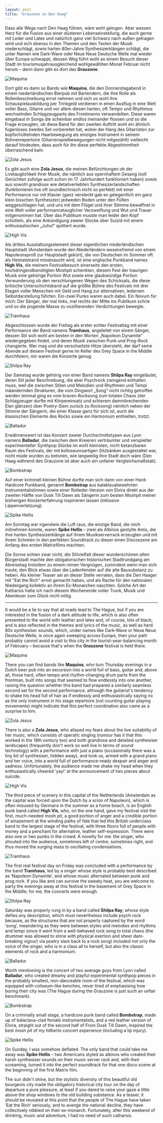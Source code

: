 ```yaml
---
layout: post
title: "Grauzone in Den Haag"
---
```


Dass alle Wege nach Den Haag führen, wäre wohl gelogen. Aber wessen Herz für die Fusion aus einer düsteren Lebenseinstellung, die auch gerne mit Leder und Latex und natürlich ganz viel Schwarz nach außen getragen wird und sich ebenso in den Themen und den Texten der Musik niederschlägt, sowie harten 80er-Jahre Synthesizerklängen schlägt, die unter Namen wie Dark-Wave oder Neue Neue Deutsche Welle mal wieder über Europa schwappt, dessen Weg führt wohl an einem Besuch dieser Stadt im tourismusjahrausgleichend wohlgewählten Monat Februar nicht herum – denn dann gibt es dort das **Grauzone**.

![Maquina](/images/2025-02-07-grauzone/maquina.jpg)

Dort gibt es dann so Bands wie **Maquina**, die den Donnerstagabend in einem niederländischen Bierpub mit Bartendern, die ihre Rolle als Rollenbeschreibung ernst nehmen und sich so wohl ihre Schauspielausbildung per Trinkgeld verdienen in einen Ausflug in eine Welt voller Bass, Gitarre und vor allem diesen harten, oft Tempo und Rhythmus wechselnden Schlagzeugparts des Frontmanns verwandelten. Diese waren eingebaut in Songs die scheinbar endlos ineinander flossen und so die Frage erzeugten, ob diese Band für den zweiten Auftritt wohl ein ähnlich fugenloses zweites Set vorbereitet hat, wobei der Hang des Gitarristen zur kopfschüttelnden Haarbewegung als einziges Instrument in seinem Bühnenrepertoire (Gitarrenspielbewegungen nicht mitgezählt) vielleicht darauf hindeuten, dass auch für ihn diese perfekte Abgestimmtheit überraschend kam.

![Zola Jesus](/images/2025-02-07-grauzone/zola-jesus.jpg)

Es gibt auch eine **Zola Jesus**, die meinen Befürchtungen ob der Livetauglichkeit ihrer Musik, die nämlich aus opernhaftem Gesang (soll Gerüchten zufolge auch schon im 17. Jahrhundert funktioniert haben) sowie aus sowohl grandiose wie detailverliebten Synthesizerlandschaften (funktionieren live oft soundtechnisch nicht so perfekt) mit einer Performance nur mit Klavier (ganz versteckt gab es gelegentlich ein ganz klein bisschen Synthesizer) jedweden Boden unter den Füßen weggeschlagen hat, und uns mit dem Flügel und ihrer Stimme bewaffnet in eine Welt voller performancetauglicher Verzweiflung und Wut und Trauer mitgenommen hat. Über das Publikum musste man leider den Kopf schütteln, als eine Ankündigung zweier Stücke über Suizid mit einem enthusiastischen „Juhu!“ quittiert wurde.

![High Vis](/images/2025-02-07-grauzone/high-vis.jpg)

Als drittes Ausstattungselement dieser eigentlichen niederländischen Hauptstadt (Amsterdam wurde den Niederländern wesensfremd von einem Napoleonsproß zur Hauptstadt gekürt), die von Deutschen im Sommer oft als Heimatstrand missbraucht wird, ist eine englische Punkband names **High Vis**, die meinem Festivalbesuch einerseits den ersten, hochdringendbenötigten Moshpit schenkten, diesem Fest der traurigen Musik eine gehörige Portion Wut sowie eine glaubwürdige Portion Verwunderung ob den verschlungenen Wegen des Schicksals, die diese britische Unterschichtsband auf die größte Bühne des Festivals mit drei Etagen voller Menschen mit Geld und Hang zur alternativen, ledernen Selbstdarstellung führten. Ein-zwei Punks waren auch dabei. Ein Novum für mich: Der Sänger, der mal links, mal rechts der Mitte ins Publikum schrie und so die pogende Masse zu oszillierenden Verdichtungen bewegte.

![Tramhaus](/images/2025-02-07-grauzone/tramhaus.jpg)

Abgeschlossen wurde der Freitag als erster echter Festivaltag mit einer Performance der Band namens **Tramhaus**, angeleitet von einem Sänger, dessen Stil sich wohl am besten in den Worten „Napoleon Dynamite“ wiedergegeben findet, und deren Musik zwischen Punk und Prog-Rock changierte. Wer mag und die verschwitzte Hitze übersteht, der darf seine Abende auf diesem Festival gerne im Keller des Grey Space in the Middle durchfeiern, mir waren die Konzerte genug.

![Shilpa Ray](/images/2025-02-07-grauzone/shilpa-ray.jpg)

Der Samstag wurde gehörig von einer Band namens **Shilpa Ray** eingeläutet, deren Stil jeder Beschreibung, die aber Psychrock zwingend enthalten muss, weil die zwischen Stilen und Melodien und Rhythmen und Tempi mäandernden Strukturen, die vom Dingwort „Song“ nicht richtig getroffen werden (einmal ging es vom braven Rocksong zum totalen Chaos (der Schlagzeuger durfte mit Körpereinsatz und schierem dammbrechenden Elan glänzen) über Poetry-Slam zurück zu Rocksong) nämlich neben der Stimme der Sängerin, die einer Klasse ganz für sich ist, auch die klassischen Elemente des Rocks sowie ein Harmonium enthielten, trotzt.

![Balladur](/images/2025-02-07-grauzone/balladur.jpg)

Erwähnenswert ist das Konzert zweier Durchschnittstypen aus Lyon namens **Balladur**, die zwischen dem Kreieren verträumter und verspielter experimenteller Synthpop Stücke im wohl kleinsten, nicht betanzbaren Raum des Festivals, der mit kolloseumsartigen Sitzbänken ausgestattet war, nicht müde wurden zu betonen, wie langweilig ihre Stadt doch wäre (Den Haag während des Grauzone ist aber auch ein unfairer Vergleichsmaßstab). 

![Bombstrap](/images/2025-02-07-grauzone/bombstrap.jpg)

Auf einer kriminell kleinen Bühne durfte man sich dann von einer Hard-Hardcore Punkband, genannt **Bombstrap** aus balaklavabewehrten Instrumentalistinnen sowie einer Rotleder-Version von Elvira direkt aus der zweiten Hälfte von Dusk Till Dawn als Sängerin zum besten Moshpit meiner bisherigen Konzerterfahrung inspirieren lassen (inklusive Lippenverletzung).

![Spike Hellis](/images/2025-02-07-grauzone/spike-hellis.jpg)

Am Sonntag war irgendwie die Luft raus, die einzige Band, die mich mitnehmen konnte, waren **Spike Hellis** – zwei als Albinos gestylte Amis, die ihre harten Synthesizerklänge auf ihrem Musikserverrack erzeugten und mit ihrem Schreien in den perfekten Soundtrack zu dieser einen Discoszene am Anfang des ersten Matrixfilms machten. 

Die Sonne schien zwar nicht, die Stilvielfalt dieser wunderschönen alten Bürgerstadt machte den obligatorischen historischen Stadtrundgang am Abreisetag trotzdem zu einem reinen Vergnügen, zumindest wenn man sich traute, den Blick etwas über die Ladenfenster auf die alte Bausubstanz zu heben. Als kleiner Teaser sei an dieser Stelle verraten, dass die Den Haager mit "Eat the Rich" ernst gemacht haben, und als Rache für den nationalen Niedergang kollektiv an ihrem Ex-Monarchen naschten. Solche Art der Katharsis hatte ich nach diesem Wochenende voller Trunk, Musik und Abenteuer zum Glück nicht nötig.

----

It would be a lie to say that all roads lead to The Hague, but if you are interested in the fusion of a dark attitude to life, which is also often presented to the world with leather and latex and, of course, lots of black, and is also reflected in the themes and lyrics of the music, as well as hard 80s synthesiser sounds, which, under names like Dark-Wave or Neue Neue Deutsche Welle, is once again sweeping across Europe, then your path probably cannot avoid a visit to this city in the tourist-year-balancing month of February – because that's when the **Grauzone** festival is held there.

![Maquina](/images/2025-02-07-grauzone/maquina.jpg)

There you can find bands like **Maquina**, who turn Thursday evenings in a Dutch beer pub into an excursion into a world full of bass, guitar and, above all, those hard, often tempo and rhythm-changing drum parts from the frontman, built into songs that seemed to flow endlessly into one another, raising the question whether this band had prepared a similarly seamless second set for the second performance, although the guitarist's tendency to shake his head full of hair as if endlessly and enthusiastically saying no as the only instrument in his stage repertoire (not counting guitar playing movements) might indicate that this perfect coordination also came as a surprise to him.

![Zola Jesus](/images/2025-02-07-grauzone/zola-jesus.jpg)

There is also a **Zola Jesus**, who allayed my fears about the live suitability of her music, which consists of operatic singing (rumour has it that this worked in the 18th century too) and both grandiose and detailed synthesiser landscapes (frequently don't work so well live in terms of sound technology) with a performance with just a piano (occasionally there was a tiny bit of synthesiser, hidden away), and took us, armed with a grand piano and her voice, into a world full of performance-ready despair and anger and sadness. Unfortunately, the audience made me shake my head when they enthusiastically cheered ‘yay!’ at the announcement of two pieces about suicide.

![High Vis](/images/2025-02-07-grauzone/high-vis.jpg)

The third piece of scenery in this capital of the Netherlands (Amsterdam as the capital was forced upon the Dutch by a scion of Napoleon), which is often misused by Germans in the summer as a home beach, is an English punk band called **High Vis**, who, on the one hand, gave my festival visit the first, much-needed mosh pit, a good portion of anger and a credible portion of amazement at the winding paths of fate that led this British underclass band to the largest stage of the festival, with three floors full of people with money and a penchant for alternative, leather self-expression. There were also one or two punks in the crowd. A novelty for me: the singer, who shouted into the audience, sometimes left of centre, sometimes right, and thus moved the surging mass to oscillating condensations.

![Tramhaus](/images/2025-02-07-grauzone/tramhaus.jpg)

The first real festival day on Friday was concluded with a performance by the band **Tramhaus**, led by a singer whose style is probably best described as ‘Napoleon Dynamite’, and whose music alternated between punk and prog rock. If you like and can survive the sweaty heat, you are welcome to party the evenings away at this festival in the basement of Grey Space in the Middle; for me, the concerts were enough.

![Shilpa Ray](/images/2025-02-07-grauzone/shilpa-ray.jpg)

Saturday was properly rung in by a band called **Shilpa Ray**, whose style defies any description, which must nevertheless include psych rock because, as the structures that are not properly captured by the word ‘song’, meandering as they were between styles and melodies and rhythms and tempi (once it went from a well-behaved rock song to total chaos (the drummer was allowed to shine with physical exertion and sheer dam-breaking vigour) via poetry slam back to a rock song) included not only the voice of the singer, who is in a class all to herself, but also the classic elements of rock and a harmonium.

![Balladur](/images/2025-02-07-grauzone/balladur.jpg)

Worth mentioning is the concert of two average guys from Lyon called **Balladur**, who created dreamy and playful experimental synthpop pieces in the probably smallest, non-danceable room of the festival, which was equipped with coliseum-like benches, never tired of emphasising how boring their city was (The Hague during the Grauzone is just such an unfair benchmark).

![Bombstrap](/images/2025-02-07-grauzone/bombstrap.jpg)

On a criminally small stage, a hardcore punk band called **Bombstrap**, made up of balaclava-clad female instrumentalists, and a red leather version of Elvira, straight out of the second half of From Dusk Till Dawn, inspired the best mosh pit of my hitherto concert experience (including a lip injury).

![Spike Hellis](/images/2025-02-07-grauzone/spike-hellis.jpg)

On Sunday, I was somehow deflated. The only band that could take me away was **Spike Hellis** – two Americans styled as albinos who created their harsh synthesiser sounds on their music server rack and, with their screaming, turned it into the perfect soundtrack for that one disco scene at the beginning of the first Matrix film.

The sun didn't shine, but the stylistic diversity of this beautiful old bourgeois city made the obligatory historical city tour on the day of departure a pure pleasure, at least if you dared to raise your gaze a little above the shop windows to the old building substance. As a teaser, it should be revealed at this point that the people of The Hague have taken ‘Eat the Rich’ seriously, and to avenge the national decline, they have collectively nibbled on their ex-monarch. Fortunately, after this weekend of drinking, music and adventure, I had no need of such catharsis.